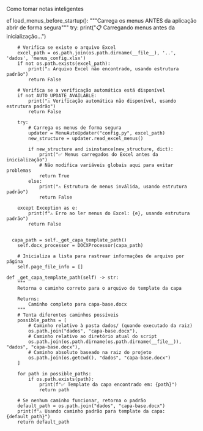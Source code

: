 Como tomar notas inteligentes

ef load_menus_before_startup():
    """Carrega os menus ANTES da aplicação abrir de forma segura"""
    try:
        print("📋 Carregando menus antes da inicialização...")
        
        # Verifica se existe o arquivo Excel
        excel_path = os.path.join(os.path.dirname(__file__), '..', 'dados', 'menus_config.xlsx')
        if not os.path.exists(excel_path):
            print("⚠️ Arquivo Excel não encontrado, usando estrutura padrão")
            return False
            
        # Verifica se a verificação automática está disponível
        if not AUTO_UPDATE_AVAILABLE:
            print("⚠️ Verificação automática não disponível, usando estrutura padrão")
            return False
            
        try:
            # Carrega os menus de forma segura
            updater = MenuAutoUpdater("config.py", excel_path)
            new_structure = updater.read_excel_menus()
            
            if new_structure and isinstance(new_structure, dict):
                print("✅ Menus carregados do Excel antes da inicialização")
                # Não modifica variáveis globais aqui para evitar problemas
                return True
            else:
                print("⚠️ Estrutura de menus inválida, usando estrutura padrão")
                return False
                
        except Exception as e:
            print(f"⚠️ Erro ao ler menus do Excel: {e}, usando estrutura padrão")
            return False


      capa_path = self._get_capa_template_path()
        self.docx_processor = DOCXProcessor(capa_path)
        
        # Inicializa a lista para rastrear informações de arquivo por página
        self.page_file_info = []
        
    def _get_capa_template_path(self) -> str:
        """
        Retorna o caminho correto para o arquivo de template da capa
        
        Returns:
            Caminho completo para capa-base.docx
        """
        # Tenta diferentes caminhos possíveis
        possible_paths = [
            # Caminho relativo à pasta dados/ (quando executado da raiz)
            os.path.join("dados", "capa-base.docx"),
            # Caminho relativo ao diretório atual do script
            os.path.join(os.path.dirname(os.path.dirname(__file__)), "dados", "capa-base.docx"),
            # Caminho absoluto baseado na raiz do projeto
            os.path.join(os.getcwd(), "dados", "capa-base.docx")
        ]
        
        for path in possible_paths:
            if os.path.exists(path):
                print(f"✅ Template da capa encontrado em: {path}")
                return path
        
        # Se nenhum caminho funcionar, retorna o padrão
        default_path = os.path.join("dados", "capa-base.docx")
        print(f"⚠️ Usando caminho padrão para template da capa: {default_path}")
        return default_path